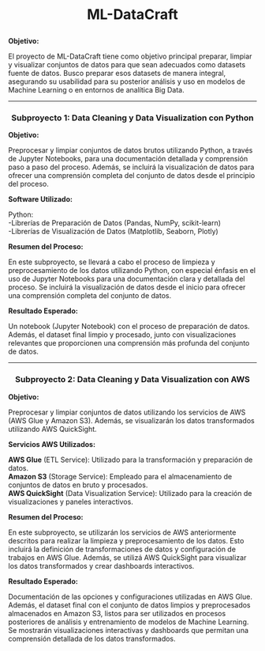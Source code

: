 # <p align="center">ML-DataCraft</p> 

**Objetivo:**

El proyecto de ML-DataCraft tiene como objetivo principal preparar, limpiar y visualizar conjuntos de datos para que sean adecuados como datasets fuente de datos. Busco preparar esos datasets de manera integral, asegurando su usabilidad para su posterior análisis y uso en modelos de Machine Learning o en entornos de analítica Big Data.

***

### <p align="center">Subproyecto 1: Data Cleaning y Data Visualization con Python</p>

**Objetivo:**

Preprocesar y limpiar conjuntos de datos brutos utilizando Python, a través de Jupyter Notebooks, para una documentación detallada y comprensión paso a paso del proceso. Además, se incluirá la visualización de datos para ofrecer una comprensión completa del conjunto de datos desde el principio del proceso.

**Software Utilizado:**

Python:  
  -Librerías de Preparación de Datos (Pandas, NumPy, scikit-learn)  
  -Librerías de Visualización de Datos (Matplotlib, Seaborn, Plotly)

**Resumen del Proceso:**

En este subproyecto, se llevará a cabo el proceso de limpieza y preprocesamiento de los datos utilizando Python, con especial énfasis en el uso de Jupyter Notebooks para una documentación clara y detallada del proceso. Se incluirá la visualización de datos desde el inicio para ofrecer una comprensión completa del conjunto de datos.

**Resultado Esperado:**

Un notebook (Jupyter Notebook) con el proceso de preparación de datos. Además, el dataset final limpio y procesado, junto con visualizaciones relevantes que proporcionen una comprensión más profunda del conjunto de datos.

***

### <p align="center">Subproyecto 2: Data Cleaning y Data Visualization con AWS</p>

**Objetivo:**

Preprocesar y limpiar conjuntos de datos utilizando los servicios de AWS (AWS Glue y Amazon S3). Además, se visualizarán los datos transformados utilizando AWS QuickSight.

**Servicios AWS Utilizados:**

**AWS Glue** (ETL Service): Utilizado para la transformación y preparación de datos.  
**Amazon S3** (Storage Service): Empleado para el almacenamiento de conjuntos de datos en bruto y procesados.  
**AWS QuickSight** (Data Visualization Service): Utilizado para la creación de visualizaciones y paneles interactivos.

**Resumen del Proceso:**

En este subproyecto, se utilizarán los servicios de AWS anteriormente descritos para realizar la limpieza y preprocesamiento de los datos. Esto incluirá la definición de transformaciones de datos y configuración de trabajos en AWS Glue. Además, se  utilizá AWS QuickSight para visualizar los datos transformados y crear dashboards interactivos.

**Resultado Esperado:**

Documentación de las opciones y configuraciones utilizadas en AWS Glue. Además, el dataset final con el conjunto de datos limpios y preprocesados almacenados en Amazon S3, listos para ser utilizados en procesos posteriores de análisis y entrenamiento de modelos de Machine Learning. Se mostrarán visualizaciones interactivas y dashboards que permitan una comprensión detallada de los datos transformados.
